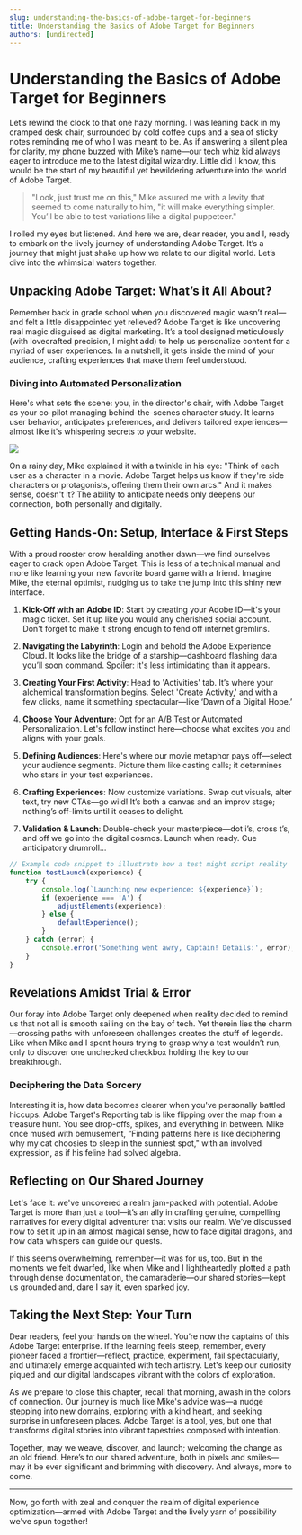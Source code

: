 ```yaml
---
slug: understanding-the-basics-of-adobe-target-for-beginners
title: Understanding the Basics of Adobe Target for Beginners
authors: [undirected]
---
```



# Understanding the Basics of Adobe Target for Beginners

Let’s rewind the clock to that one hazy morning. I was leaning back in my cramped desk chair, surrounded by cold coffee cups and a sea of sticky notes reminding me of who I was meant to be. As if answering a silent plea for clarity, my phone buzzed with Mike’s name—our tech whiz kid always eager to introduce me to the latest digital wizardry. Little did I know, this would be the start of my beautiful yet bewildering adventure into the world of Adobe Target. 

> "Look, just trust me on this," Mike assured me with a levity that seemed to come naturally to him, "it will make everything simpler. You’ll be able to test variations like a digital puppeteer." 

I rolled my eyes but listened. And here we are, dear reader, you and I, ready to embark on the lively journey of understanding Adobe Target. It’s a journey that might just shake up how we relate to our digital world. Let’s dive into the whimsical waters together. 

## Unpacking Adobe Target: What’s it All About?

Remember back in grade school when you discovered magic wasn’t real—and felt a little disappointed yet relieved? Adobe Target is like uncovering real magic disguised as digital marketing. It’s a tool designed meticulously (with lovecrafted precision, I might add) to help us personalize content for a myriad of user experiences. In a nutshell, it gets inside the mind of your audience, crafting experiences that make them feel understood.

### Diving into Automated Personalization

Here's what sets the scene: you, in the director's chair, with Adobe Target as your co-pilot managing behind-the-scenes character study. It learns user behavior, anticipates preferences, and delivers tailored experiences—almost like it's whispering secrets to your website.

![](https://example.com/adobe-target-visualization)

On a rainy day, Mike explained it with a twinkle in his eye: "Think of each user as a character in a movie. Adobe Target helps us know if they're side characters or protagonists, offering them their own arcs." And it makes sense, doesn't it? The ability to anticipate needs only deepens our connection, both personally and digitally.

## Getting Hands-On: Setup, Interface & First Steps

With a proud rooster crow heralding another dawn—we find ourselves eager to crack open Adobe Target. This is less of a technical manual and more like learning your new favorite board game with a friend. Imagine Mike, the eternal optimist, nudging us to take the jump into this shiny new interface.

1. **Kick-Off with an Adobe ID**: Start by creating your Adobe ID—it's your magic ticket. Set it up like you would any cherished social account. Don't forget to make it strong enough to fend off internet gremlins.
   
2. **Navigating the Labyrinth**: Login and behold the Adobe Experience Cloud. It looks like the bridge of a starship—dashboard flashing data you’ll soon command. Spoiler: it's less intimidating than it appears.

3. **Creating Your First Activity**: Head to 'Activities' tab. It’s where your alchemical transformation begins. Select 'Create Activity,' and with a few clicks, name it something spectacular—like ‘Dawn of a Digital Hope.’

4. **Choose Your Adventure**: Opt for an A/B Test or Automated Personalization. Let's follow instinct here—choose what excites you and aligns with your goals.

5. **Defining Audiences**: Here's where our movie metaphor pays off—select your audience segments. Picture them like casting calls; it determines who stars in your test experiences.

6. **Crafting Experiences**: Now customize variations. Swap out visuals, alter text, try new CTAs—go wild! It’s both a canvas and an improv stage; nothing’s off-limits until it ceases to delight.

7. **Validation & Launch**: Double-check your masterpiece—dot i’s, cross t’s, and off we go into the digital cosmos. Launch when ready. Cue anticipatory drumroll… 

```javascript
// Example code snippet to illustrate how a test might script reality
function testLaunch(experience) {
    try {
        console.log(`Launching new experience: ${experience}`);
        if (experience === 'A') {
            adjustElements(experience);
        } else {
            defaultExperience();
        }
    } catch (error) {
        console.error('Something went awry, Captain! Details:', error);
    }
}
```

## Revelations Amidst Trial & Error

Our foray into Adobe Target only deepened when reality decided to remind us that not all is smooth sailing on the bay of tech. Yet therein lies the charm—crossing paths with unforeseen challenges creates the stuff of legends. Like when Mike and I spent hours trying to grasp why a test wouldn’t run, only to discover one unchecked checkbox holding the key to our breakthrough. 

### Deciphering the Data Sorcery

Interesting it is, how data becomes clearer when you've personally battled hiccups. Adobe Target's Reporting tab is like flipping over the map from a treasure hunt. You see drop-offs, spikes, and everything in between. Mike once mused with bemusement, “Finding patterns here is like deciphering why my cat choosies to sleep in the sunniest spot," with an involved expression, as if his feline had solved algebra.

## Reflecting on Our Shared Journey

Let's face it: we've uncovered a realm jam-packed with potential. Adobe Target is more than just a tool—it’s an ally in crafting genuine, compelling narratives for every digital adventurer that visits our realm. We’ve discussed how to set it up in an almost magical sense, how to face digital dragons, and how data whispers can guide our quests. 

If this seems overwhelming, remember—it was for us, too. But in the moments we felt dwarfed, like when Mike and I lightheartedly plotted a path through dense documentation, the camaraderie—our shared stories—kept us grounded and, dare I say it, even sparked joy.

## Taking the Next Step: Your Turn

Dear readers, feel your hands on the wheel. You’re now the captains of this Adobe Target enterprise. If the learning feels steep, remember, every pioneer faced a frontier—reflect, practice, experiment, fail spectacularly, and ultimately emerge acquainted with tech artistry. Let's keep our curiosity piqued and our digital landscapes vibrant with the colors of exploration.

As we prepare to close this chapter, recall that morning, awash in the colors of connection. Our journey is much like Mike's advice was—a nudge stepping into new domains, exploring with a kind heart, and seeking surprise in unforeseen places. Adobe Target is a tool, yes, but one that transforms digital stories into vibrant tapestries composed with intention.

Together, may we weave, discover, and launch; welcoming the change as an old friend. Here’s to our shared adventure, both in pixels and smiles—may it be ever significant and brimming with discovery. And always, more to come.

---

Now, go forth with zeal and conquer the realm of digital experience optimization—armed with Adobe Target and the lively yarn of possibility we've spun together!